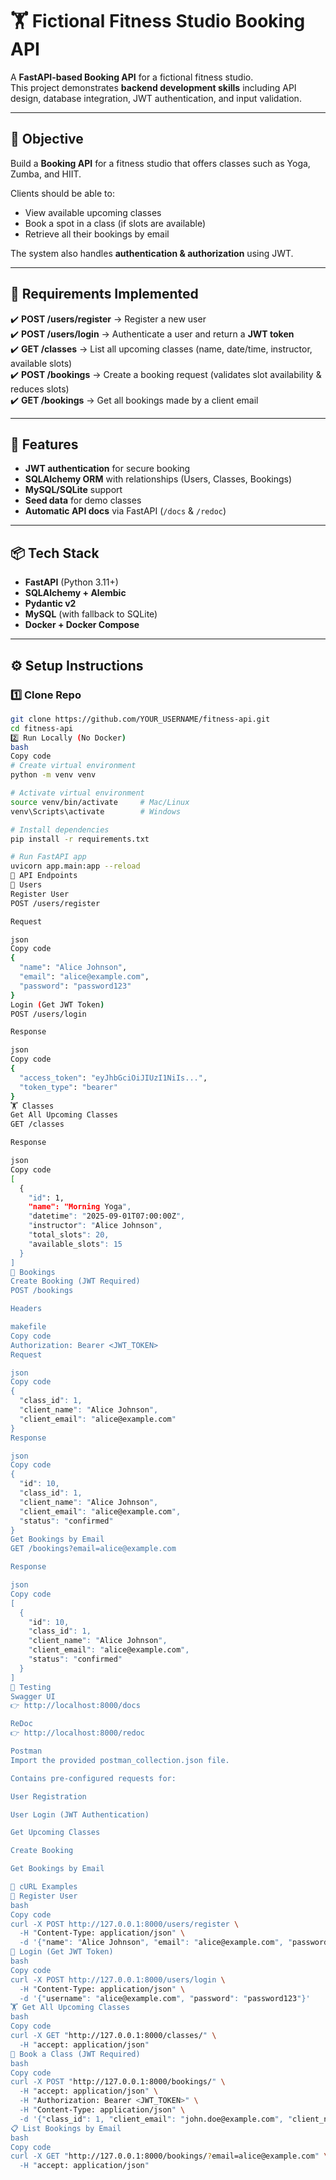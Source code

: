 # 🏋️ Fictional Fitness Studio Booking API

A **FastAPI-based Booking API** for a fictional fitness studio.  
This project demonstrates **backend development skills** including API design, database integration, JWT authentication, and input validation.

---

## 🎯 Objective
Build a **Booking API** for a fitness studio that offers classes such as Yoga, Zumba, and HIIT.  

Clients should be able to:
- View available upcoming classes
- Book a spot in a class (if slots are available)
- Retrieve all their bookings by email  

The system also handles **authentication & authorization** using JWT.

---

## 📌 Requirements Implemented
✔️ **POST /users/register** → Register a new user  
✔️ **POST /users/login** → Authenticate a user and return a **JWT token**  
✔️ **GET /classes** → List all upcoming classes (name, date/time, instructor, available slots)  
✔️ **POST /bookings** → Create a booking request (validates slot availability & reduces slots)  
✔️ **GET /bookings** → Get all bookings made by a client email  

---

## 🚀 Features
- **JWT authentication** for secure booking
- **SQLAlchemy ORM** with relationships (Users, Classes, Bookings)
- **MySQL/SQLite** support
- **Seed data** for demo classes
- **Automatic API docs** via FastAPI (`/docs` & `/redoc`)

---

## 📦 Tech Stack
- **FastAPI** (Python 3.11+)
- **SQLAlchemy + Alembic**
- **Pydantic v2**
- **MySQL** (with fallback to SQLite)
- **Docker + Docker Compose**

---

## ⚙️ Setup Instructions

### 1️⃣ Clone Repo
```bash
git clone https://github.com/YOUR_USERNAME/fitness-api.git
cd fitness-api
2️⃣ Run Locally (No Docker)
bash
Copy code
# Create virtual environment
python -m venv venv

# Activate virtual environment
source venv/bin/activate     # Mac/Linux
venv\Scripts\activate        # Windows

# Install dependencies
pip install -r requirements.txt

# Run FastAPI app
uvicorn app.main:app --reload
📘 API Endpoints
👤 Users
Register User
POST /users/register

Request

json
Copy code
{
  "name": "Alice Johnson",
  "email": "alice@example.com",
  "password": "password123"
}
Login (Get JWT Token)
POST /users/login

Response

json
Copy code
{
  "access_token": "eyJhbGciOiJIUzI1NiIs...",
  "token_type": "bearer"
}
🏋️ Classes
Get All Upcoming Classes
GET /classes

Response

json
Copy code
[
  {
    "id": 1,
    "name": "Morning Yoga",
    "datetime": "2025-09-01T07:00:00Z",
    "instructor": "Alice Johnson",
    "total_slots": 20,
    "available_slots": 15
  }
]
📅 Bookings
Create Booking (JWT Required)
POST /bookings

Headers

makefile
Copy code
Authorization: Bearer <JWT_TOKEN>
Request

json
Copy code
{
  "class_id": 1,
  "client_name": "Alice Johnson",
  "client_email": "alice@example.com"
}
Response

json
Copy code
{
  "id": 10,
  "class_id": 1,
  "client_name": "Alice Johnson",
  "client_email": "alice@example.com",
  "status": "confirmed"
}
Get Bookings by Email
GET /bookings?email=alice@example.com

Response

json
Copy code
[
  {
    "id": 10,
    "class_id": 1,
    "client_name": "Alice Johnson",
    "client_email": "alice@example.com",
    "status": "confirmed"
  }
]
🧪 Testing
Swagger UI
👉 http://localhost:8000/docs

ReDoc
👉 http://localhost:8000/redoc

Postman
Import the provided postman_collection.json file.

Contains pre-configured requests for:

User Registration

User Login (JWT Authentication)

Get Upcoming Classes

Create Booking

Get Bookings by Email

🧪 cURL Examples
👤 Register User
bash
Copy code
curl -X POST http://127.0.0.1:8000/users/register \
  -H "Content-Type: application/json" \
  -d '{"name": "Alice Johnson", "email": "alice@example.com", "password": "password123"}'
🔑 Login (Get JWT Token)
bash
Copy code
curl -X POST http://127.0.0.1:8000/users/login \
  -H "Content-Type: application/json" \
  -d '{"username": "alice@example.com", "password": "password123"}'
🏋️ Get All Upcoming Classes
bash
Copy code
curl -X GET "http://127.0.0.1:8000/classes/" \
  -H "accept: application/json"
📅 Book a Class (JWT Required)
bash
Copy code
curl -X POST "http://127.0.0.1:8000/bookings/" \
  -H "accept: application/json" \
  -H "Authorization: Bearer <JWT_TOKEN>" \
  -H "Content-Type: application/json" \
  -d '{"class_id": 1, "client_email": "john.doe@example.com", "client_name": "John Doe"}'
📋 List Bookings by Email
bash
Copy code
curl -X GET "http://127.0.0.1:8000/bookings/?email=alice@example.com" \
  -H "accept: application/json"